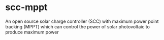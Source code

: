 # scc-mppt
An open source solar charge controller (SCC) with maximum power point tracking (MPPT) which can control the power of solar photovoltaic to produce maximum power
